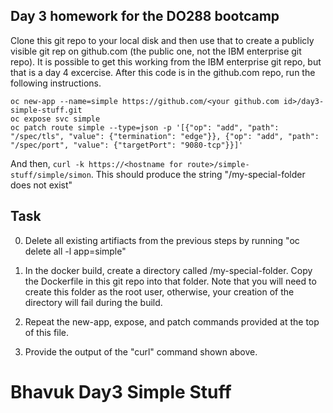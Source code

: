 ##  Day 3 homework for the DO288 bootcamp

Clone this git repo to your local disk and then use that to create a publicly visible git rep on github.com (the public one, not the IBM enterprise git repo).
It is possible to get this working from the IBM enterprise git repo, but that is a day 4 excercise. After this code is in the github.com repo, run the 
following instructions.

```
oc new-app --name=simple https://github.com/<your github.com id>/day3-simple-stuff.git
oc expose svc simple
oc patch route simple --type=json -p '[{"op": "add", "path": "/spec/tls", "value": {"termination": "edge"}}, {"op": "add", "path": "/spec/port", "value": {"targetPort": "9080-tcp"}}]'
```

And then, `curl -k https://<hostname for route>/simple-stuff/simple/simon`. This should produce the string "/my-special-folder does not exist"

## Task

0. Delete all existing artifiacts from the previous steps by running "oc delete all -l app=simple"

1. In the docker build, create a directory called /my-special-folder. Copy the Dockerfile in this git repo into that folder. Note that you will need to create this
folder as the root user, otherwise, your creation of the directory will fail during the build.
2. Repeat the new-app, expose, and patch commands provided at the top of this file.
3. Provide the output of the "curl" command shown above.
# Bhavuk Day3 Simple Stuff
